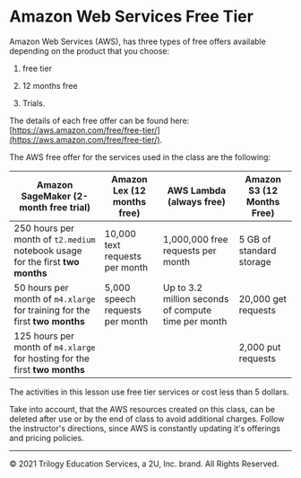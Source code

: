 # Amazon Web Services Free Tier

Amazon Web Services (AWS), has three types of free offers available depending on the product that you choose:

1. free tier

2. 12 months free

3. Trials.

The details of each free offer can be found here: [https://aws.amazon.com/free/free-tier/](https://aws.amazon.com/free/free-tier/).

The AWS free offer for the services used in the class are the following:

| Amazon SageMaker (2-month free trial)                                         | Amazon Lex (12 months free)       | AWS Lambda (always free)                              | Amazon S3 (12 Months Free) |
| -------------------------------------------------------------------------------- | --------------------------------- | ----------------------------------------------------- | -------------------------- |
| 250 hours per month of `t2.medium` notebook usage for the first **two months** | 10,000 text requests per month  | 1,000,000 free requests per month                   | 5 GB of standard storage |
| 50 hours per month of `m4.xlarge` for training for the first **two months**    | 5,000 speech requests per month | Up to 3.2 million seconds of compute time per month | 20,000 get requests      |
| 125 hours per month of `m4.xlarge` for hosting for the first **two months**    |                                   |                                                       | 2,000 put requests       |

The activities in this lesson use free tier services or cost less than 5 dollars.

Take into account, that the AWS resources created on this class, can be deleted after use or by the end of class to avoid additional charges. Follow the instructor's directions, since AWS is constantly updating it's offerings and pricing policies.

---

© 2021 Trilogy Education Services, a 2U, Inc. brand. All Rights Reserved.
